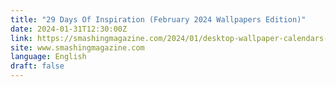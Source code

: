 ```yaml
---
title: "29 Days Of Inspiration (February 2024 Wallpapers Edition)"
date: 2024-01-31T12:30:00Z
link: https://smashingmagazine.com/2024/01/desktop-wallpaper-calendars-february-2024/?utm_medium=RSS&utm_source=news.12bit.vn
site: www.smashingmagazine.com
language: English
draft: false
---
```

